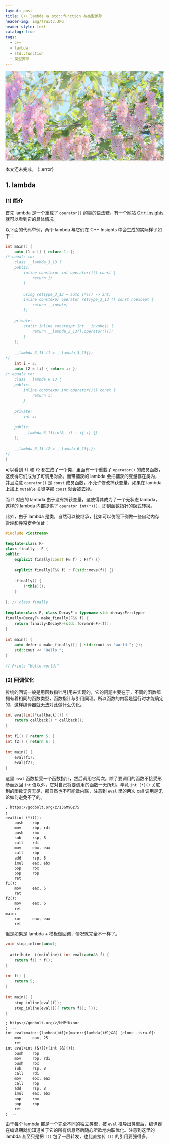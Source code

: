 ```yaml
---
layout: post
title: C++ lambda 与 std::function 与类型擦除
header-img: img/fruit3.JPG
header-style: text
catalog: true
tags:
  - C++
  - lambda
  - std::function
  - 类型擦除
---
```


![图片](/img/fruit3.JPG)

本文还未完成。
{:.error}

## 1. lambda

### (1) 简介

首先 lambda 是一个重载了 `operator()` 的类的语法糖，有一个网站 [C++ Insights](https://cppinsights.io/) 就可以看到它的具体情况。

以下面的代码举例，两个 lambda 与它们在 C++ Insights 中会生成的实际样子如下：

```cpp
int main() {
    auto f1 = [] { return 1; };
/* equals to:
    class __lambda_3_13 {
    public: 
        inline constexpr int operator()() const {
            return 1;
        }
        
        using retType_3_13 = auto (*)() -> int;
        inline constexpr operator retType_3_13 () const noexcept {
            return __invoke;
        };
        
    private: 
        static inline constexpr int __invoke() {
            return __lambda_3_13{}.operator()();
        }
    };

    __lambda_3_13 f1 = __lambda_3_13{};
*/
    int i = 2;
    auto f2 = [i] { return i; };
/* equals to:
    class __lambda_6_13 {
    public: 
        inline constexpr int operator()() const {
            return i;
        }

    private: 
        int i;

    public:
        __lambda_6_13(int& _i) : i{_i} {}
    };

    __lambda_6_13 f2 = __lambda_6_13{i};
*/
}
```

可以看到 `f1` 和 `f2` 都生成了一个类，里面有一个重载了 `operator()` 的成员函数，这使得它们成为了可调用对象。而带捕获的 lambda 会把捕获的变量存在类内，并且注意 `operator()` 是 `const` 成员函数，不允许修改捕获变量。如果在 lambda 上加上 `mutable` 关键字那 `const` 就会被去掉。

而 f1 对应的 lambda 由于没有捕获变量，这使得其成为了一个无状态 lambda，这样的 lambda 内部提供了 `operator int(*)()`，即到函数指针的隐式转换。

此外，由于 lambda 是类，自然可以被继承，比如可以仿照下例做一些自动内存管理和异常安全保证：

```cpp
#include <iostream>

template<class F>
class finally : F {
public:
    explicit finally(const F& f) : F(f) {}

    explicit finally(F&& f) : F(std::move(f)) {}

    ~finally() {
        (*this)();
    }

}; // class finally

template<class F, class DecayF = typename std::decay<F>::type>
finally<DecayF> make_finally(F&& f) {
    return finally<DecayF>(std::forward<F>(f));
}

int main() {
    auto defer = make_finally([] { std::cout << "world."; });
    std::cout << "Hello ";
}

// Prints "Hello world."
```

### (2) 回调优化

传统的回调一般是用函数指针/引用来实现的，它的问题主要在于，不同的函数都拥有着相同的函数类型，函数指针与引用同理。所以函数的内容是运行时才能确定的，这样编译器就无法对此做什么优化。

```cpp
int eval(int(*callback)()) {
    return callback() * callback();
}

int f1() { return 5; }
int f2() { return 6; }

int main() {
    eval(f1);
    eval(f2);
}
```

这里 `eval` 函数接受一个函数指针，然后调用它两次。除了要调用的函数不接受形参而返回 `int` 值以外，它对自己将要调用的函数一无所知。毕竟 `int (*)()` 关联到的函数无穷无尽，那自然也不可能做内联，注意到 `eval` 里的两次 call 调用是无论如何避免不了的。

```less
; https://godbolt.org/z/13GM9Gz75
;
eval(int (*)()):
    push    rbp
    mov     rbp, rdi
    push    rbx
    sub     rsp, 8
    call    rdi
    mov     ebx, eax
    call    rbp
    add     rsp, 8
    imul    eax, ebx
    pop     rbx
    pop     rbp
    ret
f1():
    mov     eax, 5
    ret
f2():
    mov     eax, 6
    ret
main:
    xor     eax, eax
    ret
```

但是如果是 lambda + 模板做回调，情况就完全不一样了。

```cpp
void stop_inline(auto);

__attribute__((noinline)) int eval(auto&& f) {
    return f() * f();
}

int f() {
    return 5;
}

int main() {
    stop_inline(eval(f));
    stop_inline(eval([]{ return f(); }));
}
```

```less
; https://godbolt.org/z/bMPfKxoor
; ...
int eval<main::{lambda()#1}>(main::{lambda()#1}&&) [clone .isra.0]:
    mov     eax, 25
    ret
int eval<int (&)()>(int (&)()):
    push    rbp
    mov     rbp, rdi
    push    rbx
    sub     rsp, 8
    call    rdi
    mov     ebx, eax
    call    rbp
    add     rsp, 8
    imul    eax, ebx
    pop     rbx
    pop     rbp
    ret
; ...
```

由于每个 lambda 都是一个完全不同的独立类型，被 `eval` 推导出类型后，编译器在编译期就能知道关于它的所有信息然后随心所欲地内联优化。注意到这里的 lambda 甚至只是把 `f()` 包了一层转发，也比直接传 `f()` 的引用要强得多。
